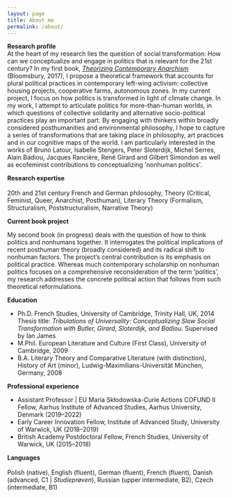 ```yaml
---
layout: page
title: About me
permalink: /about/
---
```


**Research profile**<br>
At the heart of my research lies the question of social transformation: How can we conceptualize and engage in politics that is relevant for the 21st century? In my first book, [*Theorizing Contemporary Anarchism*](https://www.bloomsbury.com/uk/theorizing-contemporary-anarchism-9781474276191/) (Bloomsbury, 2017), I propose a theoretical framework that accounts for plural political practices in contemporary left-wing activism: collective housing projects, cooperative farms, autonomous zones. In my current project, I focus on how politics is transformed in light of climate change. In my work, I attempt to articulate politics for more-than-human worlds, in which questions of collective solidarity and alternative socio-political practices play an important part. By engaging with thinkers within broadly considered posthumanities and environmental philosophy, I hope to capture a series of transformations that are taking place in philosophy, art practices and in our cognitive maps of the world. I am particularly interested in the works of Bruno Latour, Isabelle Stengers, Peter Sloterdijk, Michel Serres, Alain Badiou, Jacques Rancière, René Girard and Gilbert Simondon as well as ecofeminist contributions to conceptualizing 'nonhuman politics'.<br>

**Research expertise**<br>	
20th and 21st century French and German philosophy, Theory (Critical, Feminist, Queer, Anarchist, Posthuman), Literary Theory (Formalism, Structuralism, Poststructuralism, Narrative Theory)<br>

**Current book project**

My second book (in progress) deals with the question of how to think politics and nonhumans together. It interrogates the political implications of recent posthuman theory (broadly considered) and its radical shift to nonhuman factors. The project’s central contribution is its emphasis on political practice. Whereas much contemporary scholarship on nonhuman politics focuses on a comprehensive reconsideration of the term ‘politics’, my research addresses the concrete political action that follows from such theoretical reformulations.<br>

**Education**<br>
* Ph.D.	French Studies, University of Cambridge, Trinity Hall, UK, 2014<br>
Thesis title: *Tribulations of Universality: Conceptualizing Slow Social Transformation with Butler, Girard, Sloterdijk, and Badiou*. Supervised by Ian James<br>
* M.Phil.	European Literature and Culture (First Class), University of Cambridge, 2009<br>
* B.A.	Literary Theory and Comparative Literature (with distinction), History of Art (minor), Ludwig-Maximilians-Universität München, Germany, 2008<br>

**Professional experience**<br> 
* Assistant Professor | EU Maria Skłodowska-Curie Actions COFUND II Fellow, Aarhus Institute of Advanced Studies, Aarhus University, Denmark (2019–2022)<br>
* Early Career Innovation Fellow, Institute of Advanced Study, University of Warwick, UK (2018–2019)<br>
* British Academy Postdoctoral Fellow, French Studies, University of Warwick, UK (2015–2018)<br>


**Languages**<br> 	
Polish (native), English (fluent), German (fluent), French (fluent), Danish (advanced, C1 | *Studieprøven*), Russian (upper intermediate, B2), Czech (intermediate, B1)<br>





